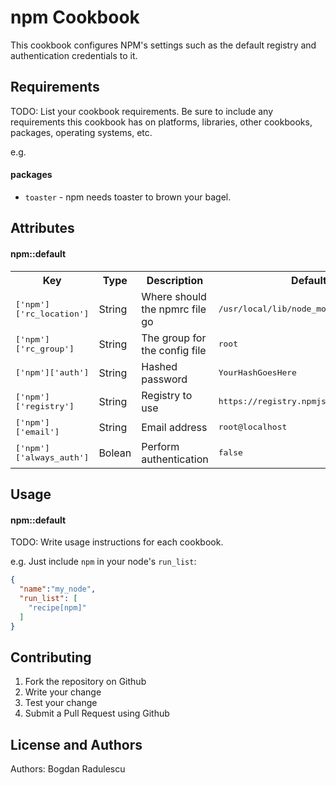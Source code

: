npm Cookbook
============

This cookbook configures NPM's settings such as the default registry and authentication credentials to it.

Requirements
------------
TODO: List your cookbook requirements. Be sure to include any requirements this cookbook has on platforms, libraries, other cookbooks, packages, operating systems, etc.

e.g.
#### packages
- `toaster` - npm needs toaster to brown your bagel.

Attributes
----------

#### npm::default
<table>
  <tr>
    <th>Key</th>
    <th>Type</th>
    <th>Description</th>
    <th>Default</th>
  </tr>
  <tr>
    <td><tt>['npm']['rc_location']</tt></td>
    <td>String</td>
    <td>Where should the npmrc file go</td>
    <td><tt>/usr/local/lib/node_modules/npm/npmrc</tt></td>
  </tr>
  <tr>
    <td><tt>['npm']['rc_group']</tt></td>
    <td>String</td>
    <td>The group for the config file</td>
    <td><tt>root</tt></td>
  </tr>
  <tr>
    <td><tt>['npm']['auth']</tt></td>
    <td>String</td>
    <td>Hashed password</td>
    <td><tt>YourHashGoesHere</tt></td>
  </tr>
  <tr>
    <td><tt>['npm']['registry']</tt></td>
    <td>String</td>
    <td>Registry to use</td>
    <td><tt>https://registry.npmjs.org</tt></td>
  </tr>
  <tr>
    <td><tt>['npm']['email']</tt></td>
    <td>String</td>
    <td>Email address</td>
    <td><tt>root@localhost</tt></td>
  </tr>
  <tr>
    <td><tt>['npm']['always_auth']</tt></td>
    <td>Bolean</td>
    <td>Perform authentication</td>
    <td><tt>false</tt></td>
  </tr>
</table>

Usage
-----
#### npm::default
TODO: Write usage instructions for each cookbook.

e.g.
Just include `npm` in your node's `run_list`:

```json
{
  "name":"my_node",
  "run_list": [
    "recipe[npm]"
  ]
}
```

Contributing
------------

1. Fork the repository on Github
2. Write your change
3. Test your change
4. Submit a Pull Request using Github

License and Authors
-------------------
Authors:
Bogdan Radulescu
